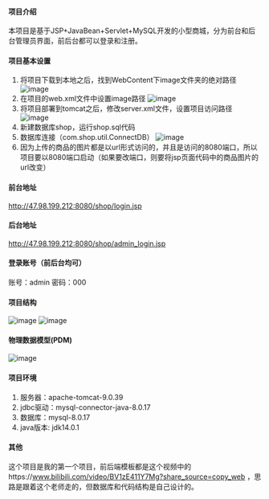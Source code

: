 #### 项目介绍
  本项目是基于JSP+JavaBean+Servlet+MySQL开发的小型商城，分为前台和后台管理员界面，前后台都可以登录和注册。
#### 项目基本设置
  1. 将项目下载到本地之后，找到WebContent下image文件夹的绝对路径
    ![image](https://user-images.githubusercontent.com/58590342/118268146-98e10800-b4ef-11eb-8080-d445c11baae0.png)
  2. 在项目的web.xml文件中设置image路径
    ![image](https://user-images.githubusercontent.com/58590342/118268882-8ddaa780-b4f0-11eb-9097-bbe94f91bf6d.png)
  3. 将项目部署到tomcat之后，修改server.xml文件，设置项目访问路径
    ![image](https://user-images.githubusercontent.com/58590342/118270412-9df38680-b4f2-11eb-95fa-68857c7d2eaa.png)
  4. 新建数据库shop，运行shop.sql代码
  5. 数据库连接（com.shop.util.ConnectDB）
    ![image](https://user-images.githubusercontent.com/58590342/118272414-2b37da80-b4f5-11eb-8731-70509b625727.png)
  6. 因为上传的商品的图片都是以url形式访问的，并且是访问的8080端口，所以项目要以8080端口启动（如果要改端口，则要将jsp页面代码中的商品图片的url改变）
#### 前台地址
  http://47.98.199.212:8080/shop/login.jsp
#### 后台地址
  http://47.98.199.212:8080/shop/admin_login.jsp
#### 登录账号（前后台均可）
  账号：admin 
  密码：000
#### 项目结构
  ![image](https://user-images.githubusercontent.com/58590342/118215549-44646b00-b4a4-11eb-8caf-50588a2dffba.png)
  ![image](https://user-images.githubusercontent.com/58590342/118214194-e33b9800-b4a1-11eb-9707-85c82b56e329.png)
#### 物理数据模型(PDM)
  ![image](https://user-images.githubusercontent.com/58590342/118206322-d3698700-b494-11eb-9338-8e72d6d52632.png)
#### 项目环境
  1. 服务器：apache-tomcat-9.0.39 
  2. jdbc驱动：mysql-connector-java-8.0.17 
  3. 数据库：mysql-8.0.17
  4. java版本: jdk14.0.1
#### 其他
  这个项目是我的第一个项目，前后端模板都是这个视频中的https://www.bilibili.com/video/BV1zE411Y7Mg?share_source=copy_web ，思路是跟着这个老师走的，但数据库和代码结构是自己设计的。
